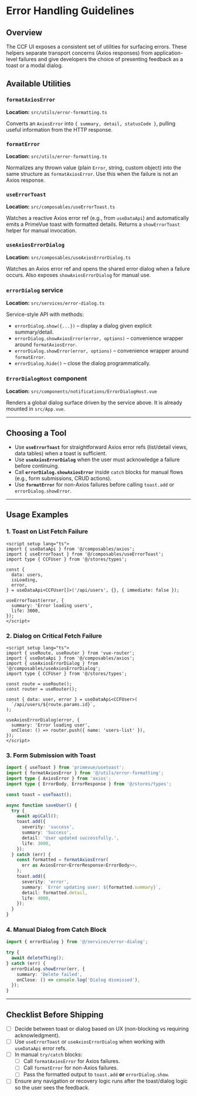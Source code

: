 # Error Handling Guidelines

## Overview

The CCF UI exposes a consistent set of utilities for surfacing errors. These helpers separate transport concerns (Axios responses) from application-level failures and give developers the choice of presenting feedback as a toast or a modal dialog.

## Available Utilities

### `formatAxiosError`

**Location:** `src/utils/error-formatting.ts`

Converts an `AxiosError` into `{ summary, detail, statusCode }`, pulling useful information from the HTTP response.

### `formatError`

**Location:** `src/utils/error-formatting.ts`

Normalizes any thrown value (plain `Error`, string, custom object) into the same structure as `formatAxiosError`. Use this when the failure is not an Axios response.

### `useErrorToast`

**Location:** `src/composables/useErrorToast.ts`

Watches a reactive Axios error ref (e.g., from `useDataApi`) and automatically emits a PrimeVue toast with formatted details. Returns a `showErrorToast` helper for manual invocation.

### `useAxiosErrorDialog`

**Location:** `src/composables/useAxiosErrorDialog.ts`

Watches an Axios error ref and opens the shared error dialog when a failure occurs. Also exposes `showAxiosErrorDialog` for manual use.

### `errorDialog` service

**Location:** `src/services/error-dialog.ts`

Service-style API with methods:

- `errorDialog.show({...})` – display a dialog given explicit summary/detail.
- `errorDialog.showAxiosError(error, options)` – convenience wrapper around `formatAxiosError`.
- `errorDialog.showError(error, options)` – convenience wrapper around `formatError`.
- `errorDialog.hide()` – close the dialog programmatically.

### `ErrorDialogHost` component

**Location:** `src/components/notifications/ErrorDialogHost.vue`

Renders a global dialog surface driven by the service above. It is already mounted in `src/App.vue`.

---

## Choosing a Tool

- Use **`useErrorToast`** for straightforward Axios error refs (list/detail views, data tables) when a toast is sufficient.
- Use **`useAxiosErrorDialog`** when the user must acknowledge a failure before continuing.
- Call **`errorDialog.showAxiosError`** inside `catch` blocks for manual flows (e.g., form submissions, CRUD actions).
- Use **`formatError`** for non-Axios failures before calling `toast.add` or `errorDialog.showError`.

---

## Usage Examples

### 1. Toast on List Fetch Failure

```vue
<script setup lang="ts">
import { useDataApi } from '@/composables/axios';
import { useErrorToast } from '@/composables/useErrorToast';
import type { CCFUser } from '@/stores/types';

const {
  data: users,
  isLoading,
  error,
} = useDataApi<CCFUser[]>('/api/users', {}, { immediate: false });

useErrorToast(error, {
  summary: 'Error loading users',
  life: 3000,
});
</script>
```

### 2. Dialog on Critical Fetch Failure

```vue
<script setup lang="ts">
import { useRoute, useRouter } from 'vue-router';
import { useDataApi } from '@/composables/axios';
import { useAxiosErrorDialog } from '@/composables/useAxiosErrorDialog';
import type { CCFUser } from '@/stores/types';

const route = useRoute();
const router = useRouter();

const { data: user, error } = useDataApi<CCFUser>(
  `/api/users/${route.params.id}`,
);

useAxiosErrorDialog(error, {
  summary: 'Error loading user',
  onClose: () => router.push({ name: 'users-list' }),
});
</script>
```

### 3. Form Submission with Toast

```ts
import { useToast } from 'primevue/usetoast';
import { formatAxiosError } from '@/utils/error-formatting';
import type { AxiosError } from 'axios';
import type { ErrorBody, ErrorResponse } from '@/stores/types';

const toast = useToast();

async function saveUser() {
  try {
    await apiCall();
    toast.add({
      severity: 'success',
      summary: 'Success',
      detail: 'User updated successfully.',
      life: 3000,
    });
  } catch (err) {
    const formatted = formatAxiosError(
      err as AxiosError<ErrorResponse<ErrorBody>>,
    );
    toast.add({
      severity: 'error',
      summary: `Error updating user: ${formatted.summary}`,
      detail: formatted.detail,
      life: 4000,
    });
  }
}
```

### 4. Manual Dialog from Catch Block

```ts
import { errorDialog } from '@/services/error-dialog';

try {
  await deleteThing();
} catch (err) {
  errorDialog.showError(err, {
    summary: 'Delete failed',
    onClose: () => console.log('Dialog dismissed'),
  });
}
```

---

## Checklist Before Shipping

- [ ] Decide between toast or dialog based on UX (non-blocking vs requiring acknowledgment).
- [ ] Use `useErrorToast` or `useAxiosErrorDialog` when working with `useDataApi` error refs.
- [ ] In manual `try/catch` blocks:
  - [ ] Call `formatAxiosError` for Axios failures.
  - [ ] Call `formatError` for non-Axios failures.
  - [ ] Pass the formatted output to `toast.add` **or** `errorDialog.show`.
- [ ] Ensure any navigation or recovery logic runs after the toast/dialog logic so the user sees the feedback.
